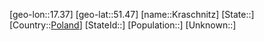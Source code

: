 ﻿---
location: [51.47,17.37]
type: City
tags:
- geo/City


SpocWebEntityId: 31619
isDeleted: false
confidential: public

---
[geo-lon::17.37]
[geo-lat::51.47]
[name::Kraschnitz]
[State::]
[Country::[Poland](geo/Continent/Europe/Poland.md)]
[StateId::]
[Population::]
[Unknown::]

